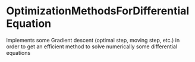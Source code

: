 # OptimizationMethodsForDifferentialEquation
Implements some Gradient descent (optimal step, moving step, etc.) in order to get an efficient method to solve numerically some differential equations
